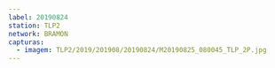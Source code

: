 ```yaml
---
label: 20190824
station: TLP2
network: BRAMON
capturas:
  - imagem: TLP2/2019/201908/20190824/M20190825_080045_TLP_2P.jpg
---
```

